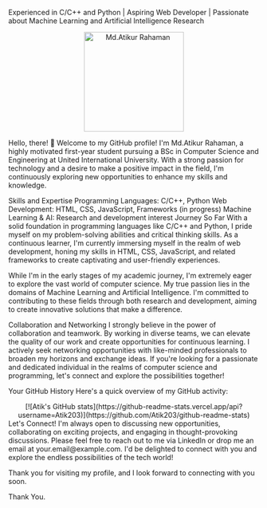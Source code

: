 Experienced in C/C++ and Python | Aspiring Web Developer | Passionate about Machine Learning and Artificial Intelligence Research

<div align="center">
  <img src="https://your-image-url.com/your-image.png" alt="Md.Atikur Rahaman" width="200" height="200" />
</div>

Hello, there! 👋
Welcome to my GitHub profile! I'm Md.Atikur Rahaman, a highly motivated first-year student pursuing a BSc in Computer Science and Engineering at United International University. With a strong passion for technology and a desire to make a positive impact in the field, I'm continuously exploring new opportunities to enhance my skills and knowledge.

Skills and Expertise
Programming Languages: C/C++, Python
Web Development: HTML, CSS, JavaScript, Frameworks (in progress)
Machine Learning & AI: Research and development interest
Journey So Far
With a solid foundation in programming languages like C/C++ and Python, I pride myself on my problem-solving abilities and critical thinking skills. As a continuous learner, I'm currently immersing myself in the realm of web development, honing my skills in HTML, CSS, JavaScript, and related frameworks to create captivating and user-friendly experiences.

While I'm in the early stages of my academic journey, I'm extremely eager to explore the vast world of computer science. My true passion lies in the domains of Machine Learning and Artificial Intelligence. I'm committed to contributing to these fields through both research and development, aiming to create innovative solutions that make a difference.

Collaboration and Networking
I strongly believe in the power of collaboration and teamwork. By working in diverse teams, we can elevate the quality of our work and create opportunities for continuous learning. I actively seek networking opportunities with like-minded professionals to broaden my horizons and exchange ideas. If you're looking for a passionate and dedicated individual in the realms of computer science and programming, let's connect and explore the possibilities together!

Your GitHub History
Here's a quick overview of my GitHub activity:

<div align="center">
[![Atik's GitHub stats](https://github-readme-stats.vercel.app/api?username=Atik203)](https://github.com/Atik203/github-readme-stats)

</div>
Let's Connect!
I'm always open to discussing new opportunities, collaborating on exciting projects, and engaging in thought-provoking discussions. Please feel free to reach out to me via LinkedIn or drop me an email at your.email@example.com. I'd be delighted to connect with you and explore the endless possibilities of the tech world!

Thank you for visiting my profile, and I look forward to connecting with you soon.

Thank You.
